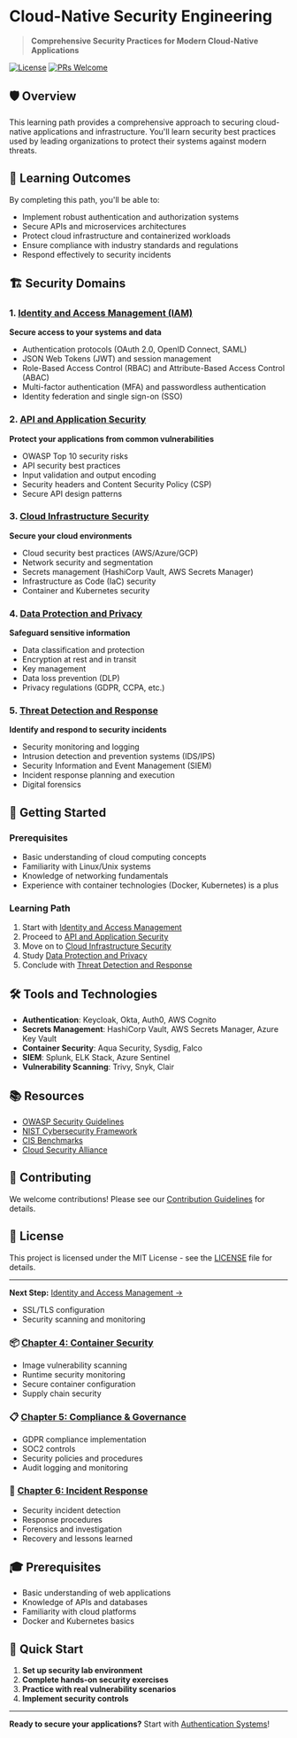 # Cloud-Native Security Engineering

> **Comprehensive Security Practices for Modern Cloud-Native Applications**

[![License](https://img.shields.io/badge/License-MIT-blue.svg)](../../LICENSE)
[![PRs Welcome](https://img.shields.io/badge/PRs-welcome-brightgreen.svg)](../../CONTRIBUTING.md)

## 🛡️ Overview

This learning path provides a comprehensive approach to securing cloud-native applications and infrastructure. You'll learn security best practices used by leading organizations to protect their systems against modern threats.

## 🎯 Learning Outcomes

By completing this path, you'll be able to:
- Implement robust authentication and authorization systems
- Secure APIs and microservices architectures
- Protect cloud infrastructure and containerized workloads
- Ensure compliance with industry standards and regulations
- Respond effectively to security incidents

## 🏗️ Security Domains

### 1. [Identity and Access Management (IAM)](./01-auth-systems/)
**Secure access to your systems and data**
- Authentication protocols (OAuth 2.0, OpenID Connect, SAML)
- JSON Web Tokens (JWT) and session management
- Role-Based Access Control (RBAC) and Attribute-Based Access Control (ABAC)
- Multi-factor authentication (MFA) and passwordless authentication
- Identity federation and single sign-on (SSO)

### 2. [API and Application Security](./02-api-security/)
**Protect your applications from common vulnerabilities**
- OWASP Top 10 security risks
- API security best practices
- Input validation and output encoding
- Security headers and Content Security Policy (CSP)
- Secure API design patterns

### 3. [Cloud Infrastructure Security](./03-infrastructure-security/)
**Secure your cloud environments**
- Cloud security best practices (AWS/Azure/GCP)
- Network security and segmentation
- Secrets management (HashiCorp Vault, AWS Secrets Manager)
- Infrastructure as Code (IaC) security
- Container and Kubernetes security

### 4. [Data Protection and Privacy](./04-data-protection/)
**Safeguard sensitive information**
- Data classification and protection
- Encryption at rest and in transit
- Key management
- Data loss prevention (DLP)
- Privacy regulations (GDPR, CCPA, etc.)

### 5. [Threat Detection and Response](./05-threat-detection/)
**Identify and respond to security incidents**
- Security monitoring and logging
- Intrusion detection and prevention systems (IDS/IPS)
- Security Information and Event Management (SIEM)
- Incident response planning and execution
- Digital forensics

## 🚀 Getting Started

### Prerequisites

- Basic understanding of cloud computing concepts
- Familiarity with Linux/Unix systems
- Knowledge of networking fundamentals
- Experience with container technologies (Docker, Kubernetes) is a plus

### Learning Path

1. Start with [Identity and Access Management](./01-auth-systems/)
2. Proceed to [API and Application Security](./02-api-security/)
3. Move on to [Cloud Infrastructure Security](./03-infrastructure-security/)
4. Study [Data Protection and Privacy](./04-data-protection/)
5. Conclude with [Threat Detection and Response](./05-threat-detection/)

## 🛠️ Tools and Technologies

- **Authentication**: Keycloak, Okta, Auth0, AWS Cognito
- **Secrets Management**: HashiCorp Vault, AWS Secrets Manager, Azure Key Vault
- **Container Security**: Aqua Security, Sysdig, Falco
- **SIEM**: Splunk, ELK Stack, Azure Sentinel
- **Vulnerability Scanning**: Trivy, Snyk, Clair

## 📚 Resources

- [OWASP Security Guidelines](https://owasp.org/)
- [NIST Cybersecurity Framework](https://www.nist.gov/cyberframework)
- [CIS Benchmarks](https://www.cisecurity.org/cis-benchmarks/)
- [Cloud Security Alliance](https://cloudsecurityalliance.org/)

## 🤝 Contributing

We welcome contributions! Please see our [Contribution Guidelines](../../CONTRIBUTING.md) for details.

## 📄 License

This project is licensed under the MIT License - see the [LICENSE](../../LICENSE) file for details.

---

**Next Step:** [Identity and Access Management →](./01-auth-systems/)
- SSL/TLS configuration
- Security scanning and monitoring

### 📦 [Chapter 4: Container Security](./04-container-security/)
- Image vulnerability scanning
- Runtime security monitoring
- Secure container configuration
- Supply chain security

### 📋 [Chapter 5: Compliance & Governance](./05-compliance/)
- GDPR compliance implementation
- SOC2 controls
- Security policies and procedures
- Audit logging and monitoring

### 🚨 [Chapter 6: Incident Response](./06-incident-response/)
- Security incident detection
- Response procedures
- Forensics and investigation
- Recovery and lessons learned

## 🎓 Prerequisites

- Basic understanding of web applications
- Knowledge of APIs and databases
- Familiarity with cloud platforms
- Docker and Kubernetes basics

## 🚀 Quick Start

1. **Set up security lab environment**
2. **Complete hands-on security exercises**
3. **Practice with real vulnerability scenarios**
4. **Implement security controls**

---

**Ready to secure your applications?** Start with [Authentication Systems](./01-auth-systems/)!